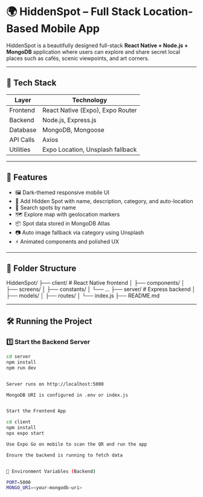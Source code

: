 # 🌍 HiddenSpot – Full Stack Location-Based Mobile App

HiddenSpot is a beautifully designed full-stack **React Native + Node.js + MongoDB** application where users can explore and share secret local places such as cafés, scenic viewpoints, and art corners.

---

## 🚀 Tech Stack

| Layer      | Technology                      |
|------------|----------------------------------|
| Frontend   | React Native (Expo), Expo Router |
| Backend    | Node.js, Express.js              |
| Database   | MongoDB, Mongoose                |
| API Calls  | Axios                            |
| Utilities  | Expo Location, Unsplash fallback |

---

## 📱 Features

- 🖼 Dark-themed responsive mobile UI
- 🧭 Add Hidden Spot with name, description, category, and auto-location
- 🔎 Search spots by name
- 🗺️ Explore map with geolocation markers
- 📦 Spot data stored in MongoDB Atlas
- 📷 Auto image fallback via category using Unsplash
- ⚡ Animated components and polished UX

---

## 📂 Folder Structure

HiddenSpot/
├── client/ # React Native frontend
│ ├── components/
│ ├── screens/
│ ├── constants/
│ └── ...
├── server/ # Express backend
│ ├── models/
│ ├── routes/
│ └── index.js
├── README.md




---

## 🛠️ Running the Project

### 1️⃣ Start the Backend Server

```bash
cd server
npm install
npm run dev


Server runs on http://localhost:5000

MongoDB URI is configured in .env or index.js


Start the Frontend App

cd client
npm install
npx expo start

Use Expo Go on mobile to scan the QR and run the app

Ensure the backend is running to fetch data


🔐 Environment Variables (Backend)

PORT=5000
MONGO_URI=<your-mongodb-uri>
